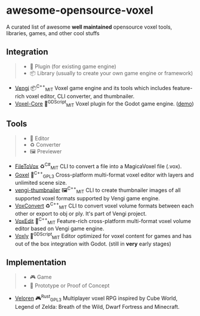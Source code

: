 # awesome-opensource-voxel
A curated list of awesome **well maintained** opensource voxel tools, libraries, games, and other cool stuffs

## Integration
> - 🔌 Plugin (for existing game engine)
> - 📦 Library (usually to create your own game engine or framework)

- [Vengi](https://mgerhardy.github.io/engine) 📦<sup>C++</sup><sub>MIT</sub> Voxel game engine and its tools which includes feature-rich voxel editor, CLI converter, and thumbnailer.
- [Voxel-Core](https://github.com/ClarkThyLord/Voxel-Core) 🔌<sup>GDScript</sup><sub>MIT</sub> Voxel plugin for the Godot game engine. ([demo](https://www.youtube.com/watch?v=d85DMiwnIFI&list=PLtHdpVR_yVIg-zcCmDxERhq4jh1RVxSTQ))

## Tools
> - 🎨 Editor
> - ♻️ Converter
> - 🖼️ Previewer

- [FileToVox](https://github.com/Zarbuz/FileToVox) ♻️<sup>C#</sup><sub>MIT</sub> CLI to convert a file into a MagicaVoxel file (.vox).
- [Goxel](https://goxel.xyz) 🎨<sup>C++</sup><sub>GPL3</sub> Cross-platform multi-format voxel editor with layers and unlimited scene size.
- [vengi-thumbnailer](vengi-thumbnailer) 🖼️<sup>C++</sup><sub>MIT</sub> CLI to create thumbnailer images of all supported voxel formats supported by Vengi game engine.
- [VoxConvert](https://mgerhardy.github.io/engine/voxconvert/Index) ♻️<sup>C++</sup><sub>MIT</sub> CLI to convert voxel volume formats between each other or export to obj or ply. It's part of Vengi project.
- [VoxEdit](https://mgerhardy.github.io/engine/voxedit/Index) 🎨<sup>C++</sup><sub>MIT</sub> Feature-rich cross-platform multi-format voxel volume editor based on Vengi game engine.
- [Voxly](https://github.com/ClarkThyLord/Voxly) 🎨<sup>GDScript</sup><sub>MIT</sub> Editor optimized for voxel content for games and has out of the box integration with Godot. (still in **very** early stages)

## Implementation
> - 🎮 Game
> - 🏏 Prototype or Proof of Concept

- [Veloren](https://veloren.net) 🎮<sup>Rust</sup><sub>GPL3</sub> Multiplayer voxel RPG inspired by Cube World, Legend of Zelda: Breath of the Wild, Dwarf Fortress and Minecraft.
